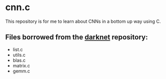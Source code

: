 # cnn.c

This repository is for me to learn about CNNs in a bottom up way using C.

## Files borrowed from the [darknet](https://github.com/pjreddie/darknet/tree/master) repository:

- list.c
- utils.c
- blas.c
- matrix.c
- gemm.c
